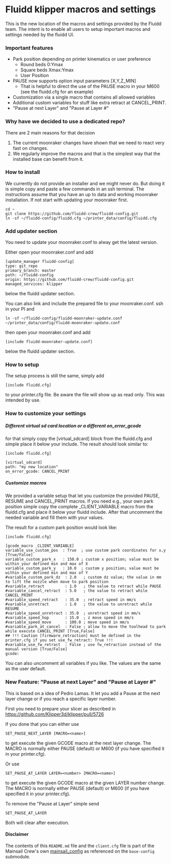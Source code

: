 # Fluidd klipper macros and settings

This is the new location of the macros and settings provided by the Fluidd team. The intent is to enable all users to setup important macros and settings needed by the fluidd UI.

### Important features
- Park position depending on printer kinematics or user preference
  - Round beds 0:Ymax
  - Square beds Xmax:Ymax
  - User Position
- PAUSE now supports option input parameters [X,Y,Z_MIN]
  - That is helpful to direct the use of the PAUSE macro in your M600 (see the fluidd.cfg for an example)
- Customization via a single macro that contains all allowed variables
- Additional custom variables for stuff like extra retract at CANCEL_PRINT.
- "Pause at next Layer" and "Pause at Layer #" 

### Why have we decided to use a dedicated repo?
There are 2 main reasons for that decision
1) The current moonraker changes have shown that we need to react very fast on changes.
2) We regularly improve the macros and that is the simplest way that the installed base can benefit from it.

### How to install
We currently do not provide an installer and we might never do. But doing it is simple copy and paste a few commands in an ssh terminal.
The instructions assume that you have an up to data and working moonraker installation. If not start with updating your moonraker first.

```
cd ~
git clone https://github.com/fluidd-crew/fluidd-config.git
ln -sf ~/fluidd-config/fluidd.cfg ~/printer_data/config/fluidd.cfg
```
### Add updater section
You need to update your moonraker.conf to alway get the latest version.

Either open your moonraker.conf and add 
```
[update_manager fluidd-config]
type: git_repo
primary_branch: master
path: ~/fluidd-config
origin: https://github.com/fluidd-crew/fluidd-config.git
managed_services: klipper
```
below the fluidd updater section.

You can also link and include the prepared file to your moonraker.conf. ssh in your PI and
```
ln -sf ~/fluidd-config/fluidd-moonraker-update.conf ~/printer_data/config/fluidd-moonraker-update.conf
```
then open your moonraker.conf and add
```
[include fluidd-moonraker-update.conf]
```
below the fluidd updater section.

### How to setup
The setup process is still the same, simply add 
```
[include fluidd.cfg]
```
to your printer.cfg file. Be aware the file will show up as read only. This was intended by use.


### How to customize your settings
##### Different virtual sd card location or a different on_error_gcode
for that simply copy the [virtual_sdcard] block from the fluidd.cfg and simple place it below your include. The result should look similar to:
```
[include fluidd.cfg]

[virtual_sdcard]
path: "my new location"
on_error_gcode: CANCEL_PRINT
```

##### Customize macros
We provided a variable setup that let you customize the provided PAUSE, RESUME and CANCEL_PRINT macros. If you need e.g., your own park position simple copy the complete _CLIENT_VARIABLE macro from the fluidd.cfg and place it below your fluidd include.
After that uncomment the needed variable and fill them with your values.

The result for a custom park position would look like:
```
[include fluidd.cfg]

[gcode_macro _CLIENT_VARIABLE]
variable_use_custom_pos  : True  ; use custom park coordinates for x,y [True/False] 
variable_custom_park_x   : 150.0 ; custom x position; value must be within your defined min and max of X
variable_custom_park_y   : 10.0  ; custom y position; value must be within your defined min and max of Y
#variable_custom_park_dz  : 2.0   ; custom dz value; the value in mm to lift the nozzle when move to park position 
#variable_retract         : 1.0   ; the value to retract while PAUSE
#variable_cancel_retract  : 5.0   ; the value to retract while CANCEL_PRINT
#variable_speed_retract   : 35.0  ; retract speed in mm/s
#variable_unretract       : 1.0   ; the value to unretract while RESUME
#variable_speed_unretract : 35.0  ; unretract speed in mm/s
#variable_speed_hop       : 15.0  ; z move speed in mm/s
#variable_speed_move      : 100.0 ; move speed in mm/s
#variable_park_at_cancel  : False ; allow to move the toolhead to park while execute CANCEL_PRINT [True,False]
## !!! Caution [firmware_retraction] must be defined in the printer.cfg if you set use_fw_retract: True !!!
#variable_use_fw_retract  : False ; use fw_retraction instead of the manual version [True/False] 
gcode:
``` 
You can also uncomment all variables if you like. The values are the same as the user default.

### New Feature: "Pause at next Layer" and "Pause at Layer #"
This is based on a idea of Pedro Lamas. It let you add a Pause at the next layer change or if you reach a specific layer number.

First you need to prepare your slicer as described in https://github.com/Klipper3d/klipper/pull/5726

If you done that you can either use 
```
SET_PAUSE_NEXT_LAYER [MACRO=<name>]
```
to get execute the given GCODE macro at the next layer change. The MACRO is normally either PAUSE (default) or M600 (if you have specified it in your printer.cfg).

Or use 
```
SET_PAUSE_AT_LAYER LAYER=<number> [MACRO=<name>]
```
to get execute the given GCODE macro at the given LAYER number change. The MACRO is normally either PAUSE (default) or M600 (if you have specified it in your printer.cfg).

To remove the "Pause at Layer" simple send
```
SET_PAUSE_AT_LAYER
```
Both will clear after execution.

#### Disclaimer

The contents of this `README.md` file and the `client.cfg` file is part of the Mainsail Crew's own [mainsail_config](https://github.com/mainsail-crew/mainsail-config) as referenced on the `base-config` submodule.
